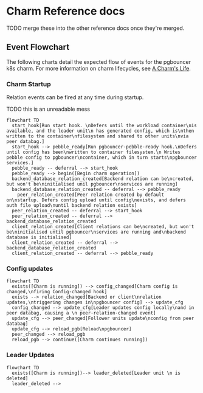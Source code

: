 # Charm Reference docs

TODO merge these into the other reference docs once they're merged.

## Event Flowchart

The following charts detail the expected flow of events for the pgbouncer k8s charm. For more information on charm lifecycles, see [A Charm's Life](https://juju.is/docs/sdk/a-charms-life).

### Charm Startup

Relation events can be fired at any time during startup.

TODO this is an unreadable mess

```mermaid
flowchart TD
  start_hook[Run start hook. \nDefers until the workload container\nis available, and the leader unit\n has generated config, which is\nthen written to the container\nfilesystem and shared to other units\nvia peer databag.]
  start_hook --> pebble_ready[Run pgbouncer-pebble-ready hook.\nDefers until config has been\nwritten to container filesystem.\n Writes pebble config to pgbouncer\ncontainer, which in turn starts\npgbouncer services.]
  pebble_ready -- deferral --> start_hook
  pebble_ready --> begin([Begin charm operation])
  backend_database_relation_created[Backend relation can be\ncreated, but won't be\ninitialised unil pgbouncer\nservices are running]
  backend_database_relation_created -- deferral --> pebble_ready
    peer_relation_created[Peer relation created by default on\nstartup. Defers config upload until config\nexists, and defers auth file upload\nuntil backend relation exists]
  peer_relation_created -- deferral --> start_hook
  peer_relation_created -- deferral --> backend_database_relation_created
  client_relation_created[Client relations can be\ncreated, but won't be\ninitialised until pgbouncer\nservices are running and\nbackend database is initialised]
  client_relation_created -- deferral --> backend_database_relation_created
  client_relation_created -- deferral --> pebble_ready
```

### Config updates

```mermaid
flowchart TD
  exists([Charm is running]) --> config_changed[Charm config is changed,\nfiring Config-changed hook]
  exists --> relation_changed[Backend or client\nrelation updates,\ntriggering changes in\npgbouncer config] --> update_cfg
  config_changed --> update_cfg[Leader updates config locally\nand in peer databag, causing a \n peer-relation-changed event]
  update_cfg --> peer_changed[Follower units update\nconfig from peer databag]
  update_cfg --> reload_pgb[Reload\npgbouncer]
  peer_changed --> reload_pgb
  reload_pgb --> continue([Charm continues running])
```

### Leader Updates

```mermaid
flowchart TD
  exists([Charm is running])--> leader_deleted[Leader unit \n is deleted]
  leader_deleted -->
```
